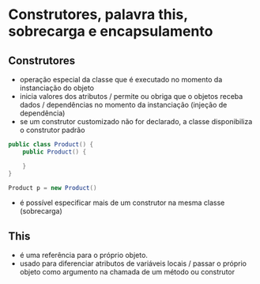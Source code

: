 # Construtores, palavra this, sobrecarga e encapsulamento

## Construtores

- operação especial da classe que é executado no momento da instanciação do objeto
- inicia valores dos atributos / permite ou obriga que o objetos receba dados / dependências no momento da instanciação (injeção de dependência)
- se um construtor customizado não for declarado, a classe disponibiliza o construtor padrão 
~~~java
public class Product() {
    public Product() {

    }
}

Product p = new Product()
~~~
- é possível especificar mais de um construtor na mesma classe (sobrecarga)

## This

- é uma referência para o próprio objeto.
- usado para diferenciar atributos de variáveis locais / passar o próprio objeto como argumento na chamada de um método ou construtor